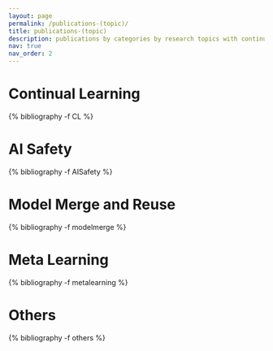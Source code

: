 ```yaml
---
layout: page
permalink: /publications-(topic)/
title: publications-(topic)
description: publications by categories by research topics with continual learning, AI Safety, Model Merge and Reuse, and Meta Learning.  * indicates co-first author.
nav: true
nav_order: 2
---
```


<!-- _pages/publications.md -->
<div class="publications">

<h1>Continual Learning </h1>

{% bibliography -f CL %}

<h1>AI Safety </h1>

{% bibliography -f AISafety %}

<h1>Model Merge and Reuse </h1>

{% bibliography -f modelmerge %}

<h1>Meta Learning </h1>

{% bibliography -f metalearning %}

<h1>Others </h1>

{% bibliography -f others %}

</div>

